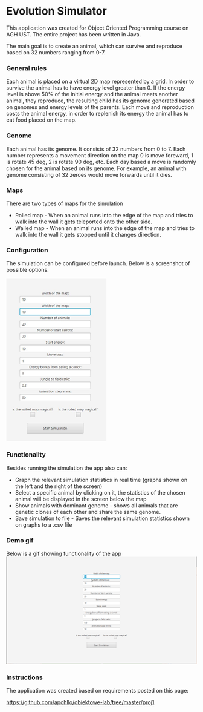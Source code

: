 # Evolution Simulator

This application was created for Object Oriented Programming course on AGH UST.  The entire project has been written in Java.

The main goal is to create an animal, which can survive and reproduce based on 32 numbers ranging from 0-7.

### General rules

Each animal is placed on a virtual 2D map represented by a grid. In order to survive the animal has to have energy level greater than 0. If the energy level is above 50% of the initial energy and the animal meets another animal, they reproduce, the resulting child has its genome generated based on genomes and energy levels of the parents. Each move and reproduction costs the animal energy, in order to replenish its energy the animal has to eat food placed on the map.

### Genome

Each animal has its genome. It consists of 32 numbers from 0 to 7. Each number represents a movement direction on the map 0 is move foreward, 1 is rotate 45 deg, 2 is rotate 90 deg, etc. Each day based a move is randomly chosen for the animal based on its genome. For example, an animal with genome consisting of 32 zeroes would move forwards until it dies.

### Maps

There are two types of maps for the simulation

- Rolled map - When an animal runs into the edge of the map and tries to walk into the wall it gets teleported onto the other side.
- Walled map - When an animal runs into the edge of the map and tries to walk into the wall it gets stopped until it changes direction.

### Configuration

The simulation can be configured before launch. Below is a screenshot of possible options.

<img src="desc_imgs\config.jpg" alt="config" style="zoom:60%;" />

### Functionality

Besides running the simulation the app also can:

- Graph the relevant simulation statistics in real time (graphs shown on the left and the right of the screen)
- Select a specific animal by clicking on it, the statistics of the chosen animal will be displayed in the screen below the map
- Show animals with dominant genome - shows all animals that are genetic clones of each other and share the same genome.
- Save simulation to file - Saves the relevant simulation statistics shown on graphs to a .csv file

### Demo gif

Below is a gif showing functionality of the app<img src="desc_imgs\demo.gif" alt="config" style="zoom:80%;" />



### Instructions

The application was created based on requirements posted on this page:

https://github.com/apohllo/obiektowe-lab/tree/master/proj1




